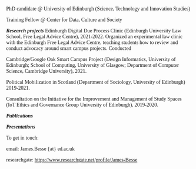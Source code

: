 <span style="font-family: 'Times New Roman'">
PhD candidate @ University of Edinburgh (Science, Technology and Innovation Studies)

Training Fellow @ Center for Data, Culture and Society

<b><i>Research projects</b></i>
Edinburgh Digital Due Process Clinic (Edinburgh University Law School, Free Legal Advice Centre), 2021-2022.
Organized an experimental law clinic with the Edinburgh Free Legal Advice Centre, teaching students how to review and conduct advocacy around smart campus projects.
Conducted

Cambridge/Google Oak Smart Campus Project (Design Informatics, University of Edinburgh; School of Computing, University of Glasgow; Department of Computer Science, Cambridge University), 2021.

Political Mobilization in Scotland (Department of Sociology, University of Edinburgh) 2019-2021.

Consultation on the Initiative for the Improvement and Management of Study Spaces (IoT Ethics and Governance Group University of Edinburgh), 2019-2020.

<b><i>Publications</b></i>


<b><i>Presentations</b></i>


To get in touch:

email:
James.Besse {at} ed.ac.uk

researchgate:
https://www.researchgate.net/profile/James-Besse
</span>
